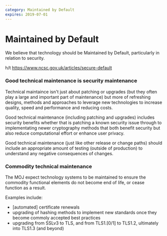 ```yaml
---
category: Maintained by Default
expires: 2019-07-01
---
```


# Maintained by Default

We believe that technology should be Maintained by Default, particularly in relation to security.

h/t https://www.ncsc.gov.uk/articles/secure-default

### Good technical maintenance is security maintenance

Technical maintaince isn't just about patching or upgrades (but they often play a large and important part of maintenance) but more of refreshing designs, methods and approaches to leverage new technologies to increase quality, speed and performance and reducing costs.

Good technical maintenance (including patching and upgrades) includes security benefits whether that is patching a known security issue through to implementating newer cryptography methods that both benefit security but also reduce computational effort or enhance user privacy.

Good technical maintenance (just like other release or change paths) should include an appropriate amount of testing (outside of production) to understand any negative consequences of changes.

### Commodity technical maintenance

The MOJ expect technology systems to be maintained to ensure the commodity functional elements do not become end of life, or cease function as a result.

Examples include:

* [automated] certificate renewals
* upgrading of hashing methods to implement new standards once they become commoly accepted best practices
* upgrading from SSLv3 to TLS, and from TLS1.[0/1] to TLS1.2, ultimately into TLS1.3 (and beyond)